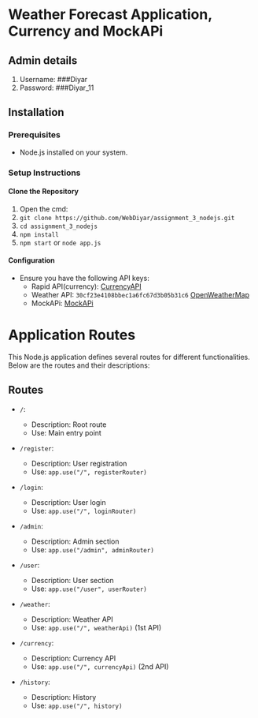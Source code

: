 # Weather Forecast Application, Currency and MockAPi

## Admin details
1) Username: ###Diyar
2) Password: ###Diyar_11
   
## Installation

### Prerequisites

- Node.js installed on your system.

### Setup Instructions

#### Clone the Repository

1) Open the cmd:
2) `git clone https://github.com/WebDiyar/assignment_3_nodejs.git`
3) `cd assignment_3_nodejs`
4) `npm install`
5) `npm start` or `node app.js`

#### Configuration

- Ensure you have the following API keys:
  - Rapid API(currency):  [CurrencyAPI](https://rapidapi.com/TockaAyman/api/currencyconverter9)
  - Weather API: `30cf23e4108bbec1a6fc67d3b05b31c6` [OpenWeatherMap](https://openweathermap.org/)
  - MockAPi: [MockAPi](https://6559fa956981238d054d0040.mockapi.io/users)
 
# Application Routes

This Node.js application defines several routes for different functionalities. Below are the routes and their descriptions:

## Routes

- `/`: 
  - Description: Root route
  - Use: Main entry point
  
- `/register`: 
  - Description: User registration
  - Use: `app.use("/", registerRouter)`

- `/login`: 
  - Description: User login
  - Use: `app.use("/", loginRouter)`

- `/admin`: 
  - Description: Admin section
  - Use: `app.use("/admin", adminRouter)`

- `/user`: 
  - Description: User section
  - Use: `app.use("/user", userRouter)`

- `/weather`: 
  - Description: Weather API
  - Use: `app.use("/", weatherApi)` (1st API)

- `/currency`: 
  - Description: Currency API
  - Use: `app.use("/", currencyApi)` (2nd API)

- `/history`: 
  - Description: History
  - Use: `app.use("/", history)`
